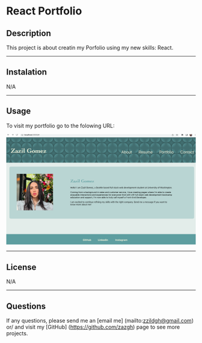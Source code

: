 # React Portfolio



## Description


This project is about creatin my Porfolio using my new skills: React.


---
## Instalation

N/A

---

## Usage
To visit my portfolio go to the folowing URL:




![Demo](src/assets/ScreenShot.png)


---


## License
N/A

---

## Questions

If any questions, please send me an [email me] (mailto:zzildgh@gmail.com) or/ and visit my [GitHub] (https://github.com/zazgh) page to see more projects.
